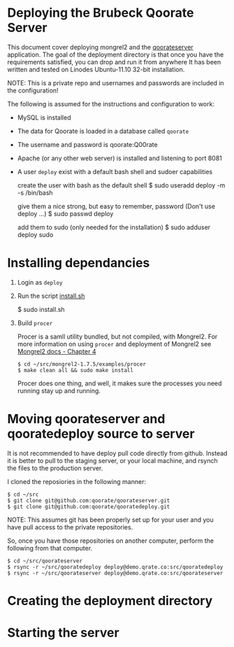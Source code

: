 # Deploying the Brubeck Qoorate Server

This document cover deploying mongrel2 and the [qoorateserver](https://github.com/qoorate/qoorateserver) application.
The goal of the deployment directory is that once you have the requirements satisfied, you can drop and run it from anywhere 
It has been written and tested on Linodes Ubuntu-11.10 32-bit installation.

NOTE: This is a private repo and usernames and passwords are included in the configuration!

The following is assumed for the instructions and configuration to work:
*   MySQL is installed

*   The data for Qoorate is loaded in a database called `qoorate`

*   The username and password is qoorate:Q00rate

*   Apache (or any other web server) is installed and listening to port 8081

*   A user `deploy` exist with a default bash shell and sudoer capabilities

    create the user with bash as the default shell
        $ sudo useradd deploy -m -s /bin/bash

    give them a nice strong, but easy to remember, password (Don't use deploy ...)
        $ sudo passwd deploy
 
    add them to sudo (only needed for the installation)
        $ sudo adduser deploy sudo

# Installing dependancies

1. Login as `deploy`

2. Run the script [install.sh](https://github.com/qoorate/qooratedeploy/scripts/install.sh)

    $ sudo install.sh

3. Build `procer`

   Procer is a samll utility bundled, but not compiled, with Mongrel2.
   For more information on using `procer` and deployment of Mongrel2 see [Mongrel2 docs - Chapter 4](http://mongrel2.org/static/book-finalch5.html)

       $ cd ~/src/mongrel2-1.7.5/examples/procer
       $ make clean all && sudo make install

   Procer does one thing, and well, it makes sure the processes you need running stay up and running.

# Moving qoorateserver and qooratedeploy source to server
It is not recommended to have deploy pull code directly from github. Instead it is better to pull to the staging server, or your local machine, and rsynch the files to the production server.

I cloned the reposiories in the following manner:

    $ cd ~/src
    $ git clone git@github.com:qoorate/qoorateserver.git
    $ git clone git@github.com:qoorate/qooratedeploy.git

NOTE: This assumes git has been properly set up for your user and you have pull access to the private repositories.

So, once you have those repositories on another computer, perform the following from that computer.

    $ cd ~/src/qoorateserver
    $ rsync -r ~/src/qooratedeploy deploy@demo.qrate.co:src/qooratedeploy
    $ rsync -r ~/src/qoorateserver deploy@demo.qrate.co:src/qoorateserver

# Creating the deployment directory
    
# Starting the server
